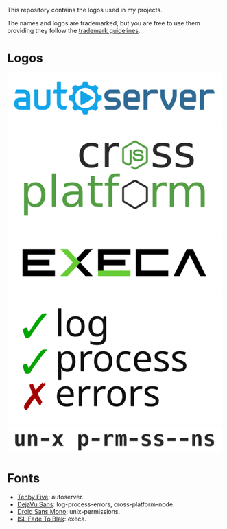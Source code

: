 This repository contains the logos used in my projects.

The names and logos are trademarked, but you are free to use them providing they
follow the [trademark guidelines](TRADEMARK_GUIDELINES.md).

# Logos

<img src="https://raw.githubusercontent.com/ehmicky/design/master/autoserver/autoserver.svg?sanitize=true" width="500"/>

<img src="https://raw.githubusercontent.com/ehmicky/design/master/cross-platform-nodejs/cross-platform-nodejs.svg?sanitize=true" width="500"/>

<img src="https://raw.githubusercontent.com/ehmicky/design/master/execa/execa.svg?sanitize=true" width="500"/>

<img src="https://raw.githubusercontent.com/ehmicky/design/master/log-process-errors/log-process-errors.svg?sanitize=true" width="500"/>

<img src="https://raw.githubusercontent.com/ehmicky/design/master/unix-permissions/unix-permissions.png" width="500"/>

# Fonts

  - [Tenby Five](http://www.paragraph.com.au/tenby.html): autoserver.
  - [DejaVu Sans](https://en.wikipedia.org/wiki/DejaVu_fonts): log-process-errors, cross-platform-node.
  - [Droid Sans Mono](https://en.wikipedia.org/wiki/Droid_fonts): unix-permissions.
  - [ISL Fade To Blak](https://www.dafont.com/isl-fade-to-blak.font): execa.

